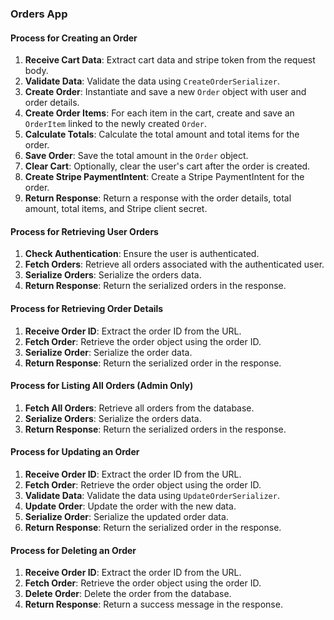 ### Orders App

#### Process for Creating an Order

1. **Receive Cart Data**: Extract cart data and stripe token from the request body.
2. **Validate Data**: Validate the data using `CreateOrderSerializer`.
3. **Create Order**: Instantiate and save a new `Order` object with user and order details.
4. **Create Order Items**: For each item in the cart, create and save an `OrderItem` linked to the newly created `Order`.
5. **Calculate Totals**: Calculate the total amount and total items for the order.
6. **Save Order**: Save the total amount in the `Order` object.
7. **Clear Cart**: Optionally, clear the user's cart after the order is created.
8. **Create Stripe PaymentIntent**: Create a Stripe PaymentIntent for the order.
9. **Return Response**: Return a response with the order details, total amount, total items, and Stripe client secret.

#### Process for Retrieving User Orders

1. **Check Authentication**: Ensure the user is authenticated.
2. **Fetch Orders**: Retrieve all orders associated with the authenticated user.
3. **Serialize Orders**: Serialize the orders data.
4. **Return Response**: Return the serialized orders in the response.

#### Process for Retrieving Order Details

1. **Receive Order ID**: Extract the order ID from the URL.
2. **Fetch Order**: Retrieve the order object using the order ID.
3. **Serialize Order**: Serialize the order data.
4. **Return Response**: Return the serialized order in the response.

#### Process for Listing All Orders (Admin Only)

1. **Fetch All Orders**: Retrieve all orders from the database.
2. **Serialize Orders**: Serialize the orders data.
3. **Return Response**: Return the serialized orders in the response.

#### Process for Updating an Order

1. **Receive Order ID**: Extract the order ID from the URL.
2. **Fetch Order**: Retrieve the order object using the order ID.
3. **Validate Data**: Validate the data using `UpdateOrderSerializer`.
4. **Update Order**: Update the order with the new data.
5. **Serialize Order**: Serialize the updated order data.
6. **Return Response**: Return the serialized order in the response.

#### Process for Deleting an Order

1. **Receive Order ID**: Extract the order ID from the URL.
2. **Fetch Order**: Retrieve the order object using the order ID.
3. **Delete Order**: Delete the order from the database.
4. **Return Response**: Return a success message in the response.